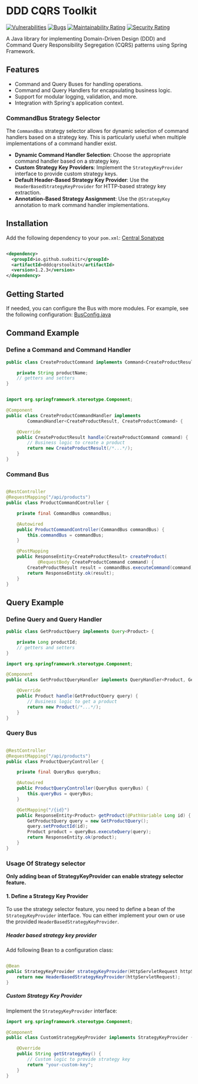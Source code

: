 # DDD CQRS Toolkit

[![Vulnerabilities](https://sonarcloud.io/api/project_badges/measure?project=sudoitir_ddd-cqrs-toolkit&metric=vulnerabilities)](https://sonarcloud.io/summary/new_code?id=sudoitir_ddd-cqrs-toolkit)
[![Bugs](https://sonarcloud.io/api/project_badges/measure?project=sudoitir_ddd-cqrs-toolkit&metric=bugs)](https://sonarcloud.io/summary/new_code?id=sudoitir_ddd-cqrs-toolkit)
[![Maintainability Rating](https://sonarcloud.io/api/project_badges/measure?project=sudoitir_ddd-cqrs-toolkit&metric=sqale_rating)](https://sonarcloud.io/summary/new_code?id=sudoitir_ddd-cqrs-toolkit)
[![Security Rating](https://sonarcloud.io/api/project_badges/measure?project=sudoitir_ddd-cqrs-toolkit&metric=security_rating)](https://sonarcloud.io/summary/new_code?id=sudoitir_ddd-cqrs-toolkit)

A Java library for implementing Domain-Driven Design (DDD) and Command Query Responsibility
Segregation (CQRS) patterns
using Spring Framework.

## Features

- Command and Query Buses for handling operations.
- Command and Query Handlers for encapsulating business logic.
- Support for modular logging, validation, and more.
- Integration with Spring's application context.

### CommandBus Strategy Selector

The `CommandBus` strategy selector allows for dynamic selection of command handlers based on a
strategy key. This is particularly useful when multiple implementations of a command handler exist.

- **Dynamic Command Handler Selection**: Choose the appropriate command handler based on a strategy
  key.
- **Custom Strategy Key Providers**: Implement the `StrategyKeyProvider` interface to provide custom
  strategy keys.
- **Default Header-Based Strategy Key Provider**: Use the `HeaderBasedStrategyKeyProvider` for
  HTTP-based strategy key extraction.
- **Annotation-Based Strategy Assignment**: Use the `@StrategyKey` annotation to mark command
  handler implementations.

## Installation

Add the following dependency to your `pom.xml`:
[Central Sonatype](https://central.sonatype.com/artifact/io.github.sudoitir/dddcqrstoolkit/overview)

```xml

<dependency>
  <groupId>io.github.sudoitir</groupId>
  <artifactId>dddcqrstoolkit</artifactId>
  <version>1.2.3</version>
</dependency>
```

## Getting Started

If needed, you can configure the Bus with more modules. For example, see the following
configuration:
[BusConfig.java](https://github.com/sudoitir/ddd-cqrs-toolkit/blob/93a26b140493fce42d514e7f23001fa348ac4554/src/main/java/io/github/sudoitir/dddcqrstoolkit/cqs/config/BusConfig.java)

## Command Example

### Define a Command and Command Handler

```java
public class CreateProductCommand implements Command<CreateProductResult> {

    private String productName;
    // getters and setters
}


import org.springframework.stereotype.Component;

@Component
public class CreateProductCommandHandler implements
        CommandHandler<CreateProductResult, CreateProductCommand> {

    @Override
    public CreateProductResult handle(CreateProductCommand command) {
        // Business logic to create a product
        return new CreateProductResult(/*...*/);
    }
}
```

### Command Bus

```java

@RestController
@RequestMapping("/api/products")
public class ProductCommandController {

    private final CommandBus commandBus;

    @Autowired
    public ProductCommandController(CommandBus commandBus) {
        this.commandBus = commandBus;
    }

    @PostMapping
    public ResponseEntity<CreateProductResult> createProduct(
            @RequestBody CreateProductCommand command) {
        CreateProductResult result = commandBus.executeCommand(command);
        return ResponseEntity.ok(result);
    }
}
```

## Query Example

### Define Query and Query Handler

```java
public class GetProductQuery implements Query<Product> {

    private Long productId;
    // getters and setters
}

import org.springframework.stereotype.Component;

@Component
public class GetProductQueryHandler implements QueryHandler<Product, GetProductQuery> {

    @Override
    public Product handle(GetProductQuery query) {
        // Business logic to get a product
        return new Product(/*...*/);
    }
}

```

### Query Bus

```java

@RestController
@RequestMapping("/api/products")
public class ProductQueryController {

    private final QueryBus queryBus;

    @Autowired
    public ProductQueryController(QueryBus queryBus) {
        this.queryBus = queryBus;
    }

    @GetMapping("/{id}")
    public ResponseEntity<Product> getProduct(@PathVariable Long id) {
        GetProductQuery query = new GetProductQuery();
        query.setProductId(id);
        Product product = queryBus.executeQuery(query);
        return ResponseEntity.ok(product);
    }
}
```

### Usage Of Strategy selector

**Only adding bean of StrategyKeyProvider can enable strategy selector feature.**

#### 1. Define a Strategy Key Provider

To use the strategy selector feature, you need to define a bean of the `StrategyKeyProvider`
interface. You can either implement your own or use the provided `HeaderBasedStrategyKeyProvider`.

##### Header based strategy key provider

Add following Bean to a configuration class:

```java

@Bean
public StrategyKeyProvider strategyKeyProvider(HttpServletRequest httpServletRequest) {
    return new HeaderBasedStrategyKeyProvider(httpServletRequest);
}
```

##### Custom Strategy Key Provider

Implement the `StrategyKeyProvider` interface:

```java
import org.springframework.stereotype.Component;

@Component
public class CustomStrategyKeyProvider implements StrategyKeyProvider {

    @Override
    public String getStrategyKey() {
        // Custom logic to provide strategy key
        return "your-custom-key";
    }
}
```
